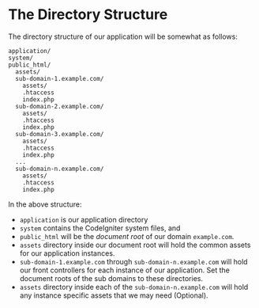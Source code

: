 # The Directory Structure

The directory structure of our application will be somewhat as follows:

    application/
    system/
    public_html/
      assets/
      sub-domain-1.example.com/
        assets/
        .htaccess
        index.php
      sub-domain-2.example.com/
        assets/
        .htaccess
        index.php
      sub-domain-3.example.com/
        assets/
        .htaccess
        index.php
      ...
      sub-domain-n.example.com/
        assets/
        .htaccess
        index.php

In the above structure: 
- ``application`` is our application directory
- ``system`` contains the CodeIgniter system files, and 
- ``public_html`` will be the *document root* of our domain ``example.com``. 
- ``assets`` directory inside our document root will hold the common assets for our application instances. 
- ``sub-domain-1.example.com`` through ``sub-domain-n.example.com`` will hold our front controllers for each instance of our application. Set the document roots of the sub domains to these directories.
- ``assets`` directory inside each of the ``sub-domain-n.example.com`` will hold any instance specific assets that we may need (Optional).
